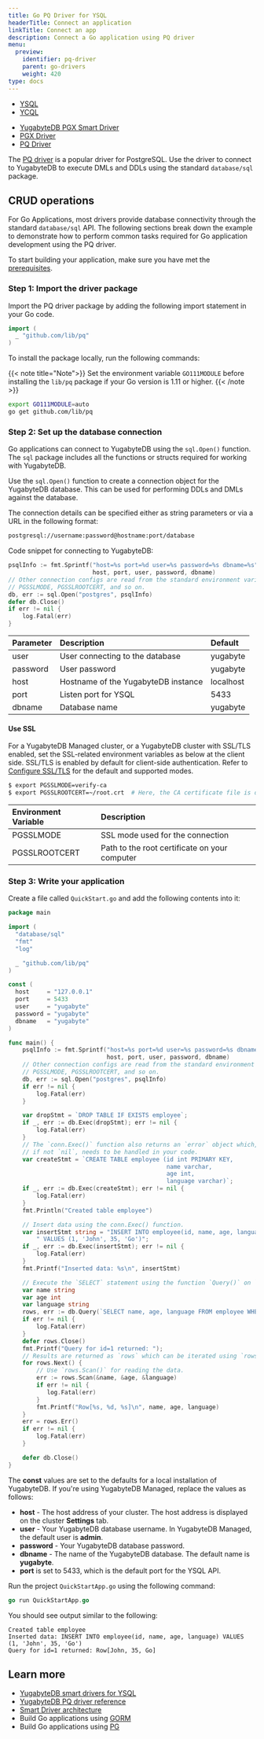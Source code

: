 ```yaml
---
title: Go PQ Driver for YSQL
headerTitle: Connect an application
linkTitle: Connect an app
description: Connect a Go application using PQ driver
menu:
  preview:
    identifier: pq-driver
    parent: go-drivers
    weight: 420
type: docs
---
```


<ul class="nav nav-tabs-alt nav-tabs-yb">
  <li class="active">
    <a href="../yb-pgx/" class="nav-link">
      YSQL
    </a>
  </li>
  <li>
    <a href="../ycql/" class="nav-link">
      YCQL
    </a>
  </li>
</ul>

<ul class="nav nav-tabs-alt nav-tabs-yb">
  <li >
    <a href="../yb-pgx/" class="nav-link">
      <i class="icon-postgres" aria-hidden="true"></i>
      YugabyteDB PGX Smart Driver
    </a>
  </li>
  <li >
    <a href="../pgx/" class="nav-link">
      <i class="icon-postgres" aria-hidden="true"></i>
      PGX Driver
    </a>
  </li>

  <li >
    <a href="../pq/" class="nav-link active">
      <i class="icon-postgres" aria-hidden="true"></i>
      PQ Driver
    </a>
  </li>

</ul>

The [PQ driver](https://github.com/lib/pq/) is a popular driver for PostgreSQL. Use the driver to connect to YugabyteDB to execute DMLs and DDLs using the standard `database/sql` package.

## CRUD operations

For Go Applications, most drivers provide database connectivity through the standard `database/sql` API.
The following sections break down the example to demonstrate how to perform common tasks required for Go application development using the PQ driver.

To start building your application, make sure you have met the [prerequisites](../#prerequisites).

### Step 1: Import the driver package

Import the PQ driver package by adding the following import statement in your Go code.

```go
import (
  _ "github.com/lib/pq"
)
```

To install the package locally, run the following commands:

{{< note title="Note">}}
Set the  environment variable `GO111MODULE` before installing the `lib/pq` package if your Go version is 1.11 or higher.
{{< /note >}}

```sh
export GO111MODULE=auto
go get github.com/lib/pq
```

### Step 2: Set up the database connection

Go applications can connect to YugabyteDB using the `sql.Open()` function. The `sql` package includes all the functions or structs required for working with YugabyteDB.

Use the `sql.Open()` function to create a connection object for the YugabyteDB database. This can be used for performing DDLs and DMLs against the database.

The connection details can be specified either as string parameters or via a URL in the following format:

```sh
postgresql://username:password@hostname:port/database
```

Code snippet for connecting to YugabyteDB:

```go
psqlInfo := fmt.Sprintf("host=%s port=%d user=%s password=%s dbname=%s",
                        host, port, user, password, dbname)
// Other connection configs are read from the standard environment variables:
// PGSSLMODE, PGSSLROOTCERT, and so on.
db, err := sql.Open("postgres", psqlInfo)
defer db.Close()
if err != nil {
    log.Fatal(err)
}
```

| Parameter | Description | Default |
| :-------- | :---------- | :------ |
| user | User connecting to the database | yugabyte
| password | User password | yugabyte
| host | Hostname of the YugabyteDB instance | localhost
| port |  Listen port for YSQL | 5433
| dbname | Database name | yugabyte

#### Use SSL

For a YugabyteDB Managed cluster, or a YugabyteDB cluster with SSL/TLS enabled, set the SSL-related environment variables as below at the client side. SSL/TLS is enabled by default for client-side authentication. Refer to [Configure SSL/TLS](../../../reference/drivers/go/pq-reference/#ssl-modes) for the default and supported modes.

```sh
$ export PGSSLMODE=verify-ca
$ export PGSSLROOTCERT=~/root.crt  # Here, the CA certificate file is downloaded as `root.crt` under home directory. Modify your path accordingly.
```

| Environment Variable | Description |
| :---------- | :---------- |
| PGSSLMODE |  SSL mode used for the connection |
| PGSSLROOTCERT | Path to the root certificate on your computer |

### Step 3: Write your application

Create a file called `QuickStart.go` and add the following contents into it:

```go
package main

import (
  "database/sql"
  "fmt"
  "log"

  _ "github.com/lib/pq"
)

const (
  host     = "127.0.0.1"
  port     = 5433
  user     = "yugabyte"
  password = "yugabyte"
  dbname   = "yugabyte"
)

func main() {
    psqlInfo := fmt.Sprintf("host=%s port=%d user=%s password=%s dbname=%s",
                            host, port, user, password, dbname)
    // Other connection configs are read from the standard environment variables:
    // PGSSLMODE, PGSSLROOTCERT, and so on.
    db, err := sql.Open("postgres", psqlInfo)
    if err != nil {
        log.Fatal(err)
    }

    var dropStmt = `DROP TABLE IF EXISTS employee`;
    if _, err := db.Exec(dropStmt); err != nil {
        log.Fatal(err)
    }
    // The `conn.Exec()` function also returns an `error` object which,
    // if not `nil`, needs to be handled in your code.
    var createStmt = `CREATE TABLE employee (id int PRIMARY KEY,
                                             name varchar,
                                             age int,
                                             language varchar)`;
    if _, err := db.Exec(createStmt); err != nil {
        log.Fatal(err)
    }
    fmt.Println("Created table employee")

    // Insert data using the conn.Exec() function.
    var insertStmt string = "INSERT INTO employee(id, name, age, language)" +
        " VALUES (1, 'John', 35, 'Go')";
    if _, err := db.Exec(insertStmt); err != nil {
        log.Fatal(err)
    }
    fmt.Printf("Inserted data: %s\n", insertStmt)

    // Execute the `SELECT` statement using the function `Query()` on `db` instance.
    var name string
    var age int
    var language string
    rows, err := db.Query(`SELECT name, age, language FROM employee WHERE id = 1`)
    if err != nil {
        log.Fatal(err)
    }
    defer rows.Close()
    fmt.Printf("Query for id=1 returned: ");
    // Results are returned as `rows` which can be iterated using `rows.next()` method.
    for rows.Next() {
        // Use `rows.Scan()` for reading the data.
        err := rows.Scan(&name, &age, &language)
        if err != nil {
           log.Fatal(err)
        }
        fmt.Printf("Row[%s, %d, %s]\n", name, age, language)
    }
    err = rows.Err()
    if err != nil {
        log.Fatal(err)
    }

    defer db.Close()
}
```

The **const** values are set to the defaults for a local installation of YugabyteDB. If you're using YugabyteDB Managed, replace the values as follows:

- **host** - The host address of your cluster. The host address is displayed on the cluster **Settings** tab.
- **user** - Your YugabyteDB database username. In YugabyteDB Managed, the default user is **admin**.
- **password** - Your YugabyteDB database password.
- **dbname** - The name of the YugabyteDB database. The default name is **yugabyte**.
- **port** is set to 5433, which is the default port for the YSQL API.

Run the project `QuickStartApp.go` using the following command:

```go
go run QuickStartApp.go
```

You should see output similar to the following:

```output
Created table employee
Inserted data: INSERT INTO employee(id, name, age, language) VALUES (1, 'John', 35, 'Go')
Query for id=1 returned: Row[John, 35, Go]
```

## Learn more

- [YugabyteDB smart drivers for YSQL](../../smart-drivers/)
- [YugabyteDB PQ driver reference](../../../reference/drivers/go/pq-reference/)
- [Smart Driver architecture](https://github.com/yugabyte/yugabyte-db/blob/master/architecture/design/smart-driver.md)
- Build Go applications using [GORM](../gorm/)
- Build Go applications using [PG](../pg/)
